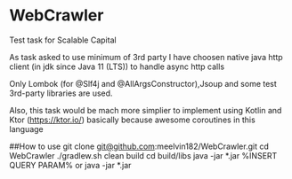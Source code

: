 # WebCrawler
Test task for Scalable Capital


As task asked to use minimum of 3rd party I have choosen native java http client (in jdk since Java 11 (LTS)) to handle async http calls

Only Lombok (for @Slf4j and @AllArgsConstructor),Jsoup and some test 3rd-party libraries are used.


Also, this task would be mach more simplier to implement using Kotlin and Ktor (https://ktor.io/) basically because awesome coroutines in this language


##How to use
git clone git@github.com:meelvin182/WebCrawler.git
cd WebCrawler
./gradlew.sh clean build
cd build/libs
java -jar *.jar %INSERT QUERY PARAM%
or
java -jar *.jar

